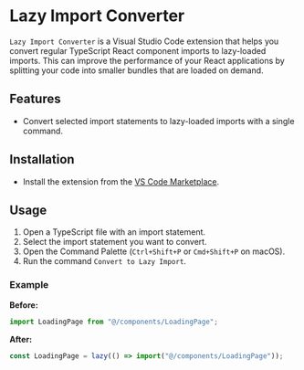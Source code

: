 # Lazy Import Converter

`Lazy Import Converter` is a Visual Studio Code extension that helps you convert regular TypeScript React component imports to lazy-loaded imports. This can improve the performance of your React applications by splitting your code into smaller bundles that are loaded on demand.

## Features

- Convert selected import statements to lazy-loaded imports with a single command.

## Installation

- Install the extension from the [VS Code Marketplace](https://marketplace.visualstudio.com/).

## Usage

1. Open a TypeScript file with an import statement.
2. Select the import statement you want to convert.
3. Open the Command Palette (`Ctrl+Shift+P` or `Cmd+Shift+P` on macOS).
4. Run the command `Convert to Lazy Import`.

### Example

**Before:**

```typescript
import LoadingPage from "@/components/LoadingPage";
```

**After:**

```typescript
const LoadingPage = lazy(() => import("@/components/LoadingPage"));
```
